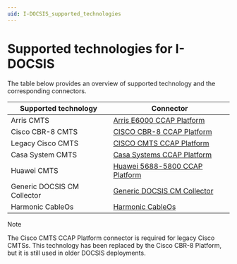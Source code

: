 ```yaml
---
uid: I-DOCSIS_supported_technologies
---
```


# Supported technologies for I-DOCSIS

The table below provides an overview of supported technology and the corresponding connectors.

| Supported technology | Connector                                                                               |
|----------------------|-----------------------------------------------------------------------------------------|
| Arris CMTS           | [Arris E6000 CCAP Platform](https://catalog.dataminer.services/result/driver/7041)      |
| Cisco CBR-8 CMTS     | [CISCO CBR-8 CCAP Platform](https://catalog.dataminer.services/result/driver/7163)      |
| Legacy Cisco CMTS    | [CISCO CMTS CCAP Platform](https://catalog.dataminer.services/result/driver/7043)       |
| Casa System CMTS     | [Casa Systems CCAP Platform](https://catalog.dataminer.services/result/driver/7040)     |
| Huawei CMTS          | [Huawei 5688-5800 CCAP Platform](https://catalog.dataminer.services/result/driver/7042) |
| Generic DOCSIS CM Collector | [Generic DOCSIS CM Collector](https://catalog.dataminer.services/result/driver/4207) |
| Harmonic CableOs | [Harmonic CableOs](https://catalog.dataminer.services/details/connector/6391) |

> [!NOTE]
> The Cisco CMTS CCAP Platform connector is required for legacy Cisco CMTSs. This technology has been replaced by the Cisco CBR-8 Platform, but it is still used in older DOCSIS deployments.
